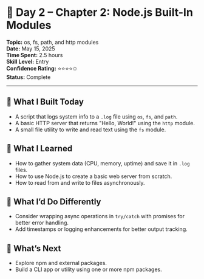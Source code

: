 # 🧠 Day 2 – Chapter 2: Node.js Built-In Modules

**Topic:** os, fs, path, and http modules  
**Date:** May 15, 2025  
**Time Spent:** 2.5 hours  
**Skill Level:** Entry  
**Confidence Rating:** ⭐⭐⭐⭐✩  
**Status:** Complete

---

## 🔧 What I Built Today
- A script that logs system info to a `.log` file using `os`, `fs`, and `path`.
- A basic HTTP server that returns "Hello, World!" using the `http` module.
- A small file utility to write and read text using the `fs` module.

## 🧠 What I Learned
- How to gather system data (CPU, memory, uptime) and save it in `.log` files.
- How to use Node.js to create a basic web server from scratch.
- How to read from and write to files asynchronously.

## 🔁 What I’d Do Differently
- Consider wrapping async operations in `try/catch` with promises for better error handling.
- Add timestamps or logging enhancements for better output tracking.

## 🔮 What’s Next
- Explore npm and external packages.
- Build a CLI app or utility using one or more npm packages.
